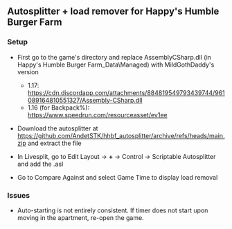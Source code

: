 ## Autosplitter + load remover for Happy's Humble Burger Farm

### Setup

- First go to the game's directory and replace AssemblyCSharp.dll (in Happy's Humble Burger Farm_Data\Managed) with MildGothDaddy's version
  - 1.17: https://cdn.discordapp.com/attachments/884819549793439744/961089164810551327/Assembly-CSharp.dll
  - 1.16 (for Backpack%): https://www.speedrun.com/resourceasset/ev1ee

- Download the autosplitter at https://github.com/AndetSTK/hhbf_autosplitter/archive/refs/heads/main.zip and extract the file

- In Livesplit, go to Edit Layout -> **+** -> Control -> Scriptable Autosplitter and add the .asl

- Go to Compare Against and select Game Time to display load removal

### Issues

- Auto-starting is not entirely consistent. If timer does not start upon moving in the apartment, re-open the game.
